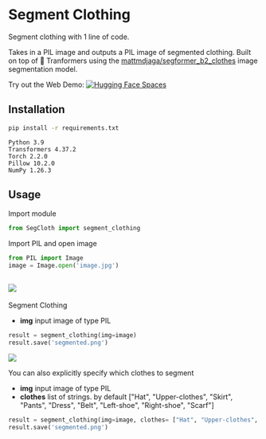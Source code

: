 # Segment Clothing
Segment clothing with 1 line of code. 

Takes in a PIL image and outputs a PIL image of segmented clothing. Built on top of 🤗 Tranformers using the [mattmdjaga/segformer_b2_clothes](https://huggingface.co/mattmdjaga/segformer_b2_clothes) image segmentation model.

Try out the Web Demo: [![Hugging Face Spaces](https://img.shields.io/badge/%F0%9F%A4%97%20Hugging%20Face-Spaces-blue)](https://huggingface.co/spaces/tonyassi/clothing-segmentation)

## Installation
```bash
pip install -r requirements.txt
```
```
Python 3.9
Transformers 4.37.2
Torch 2.2.0
Pillow 10.2.0
NumPy 1.26.3
```

## Usage

Import module
```python
from SegCloth import segment_clothing
```

Import PIL and open image
```python
from PIL import Image
image = Image.open('image.jpg')
```

![](https://cdn.discordapp.com/attachments/1120417968032063538/1202309847287345253/image-1.jpg?ex=65e8accd&is=65d637cd&hm=f42cd1095001982434a3b05907409ef8d3a380a860a7c7e079ab82f558842697&)
---

Segment Clothing
- **img** input image of type PIL
```python
result = segment_clothing(img=image)
result.save('segmented.png')
```
![](https://cdn.discordapp.com/attachments/1120417968032063538/1202309847543185499/segmented-1.png?ex=65e8accd&is=65d637cd&hm=eed593adeca5b6d37ae2576499d5e142e4117f9c3f7bbd076d5cb575655e0efc&)

You can also explicitly specify which clothes to segment
- **img** input image of type PIL
- **clothes** list of strings. by default ["Hat", "Upper-clothes", "Skirt", "Pants", "Dress", "Belt", "Left-shoe", "Right-shoe", "Scarf"]
```python
result = segment_clothing(img=image, clothes= ["Hat", "Upper-clothes", "Skirt", "Pants", "Dress", "Belt", "Left-shoe", "Right-shoe", "Scarf"])
result.save('segmented.png')
```
